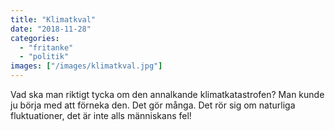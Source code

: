```yaml
---
title: "Klimatkval"
date: "2018-11-28"
categories: 
  - "fritanke"
  - "politik"
images: ["/images/klimatkval.jpg"]
---
```


Vad ska man riktigt tycka om den annalkande klimatkatastrofen? Man kunde ju börja med att förneka den. Det gör många. Det rör sig om naturliga fluktuationer, det är inte alls människans fel!
